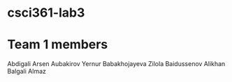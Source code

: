 # csci361-lab3

# Team 1 members
Abdigali Arsen
Aubakirov Yernur
Babakhojayeva Zilola
Baidussenov Alikhan
Balgali Almaz
